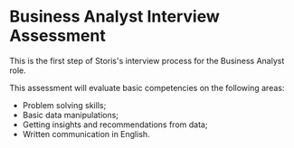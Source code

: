 # Business Analyst Interview Assessment

This is the first step of Storis's interview process for the Business Analyst role. 

This assessment will evaluate basic competencies on the following areas:
- Problem solving skills;
- Basic data manipulations;
- Getting insights and recommendations from data;
- Written communication in English.
